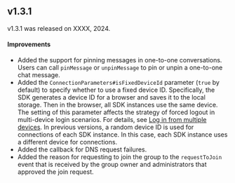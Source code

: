 ## v1.3.1

v1.3.1 was released on XXXX, 2024.

#### Improvements

- Added the support for pinning messages in one-to-one conversations. Users can call `pinMessage` or `unpinMessage` to pin or unpin a one-to-one chat message.
- Added the `ConnectionParameters#isFixedDeviceId` parameter (`true` by default) to specify whether to use a fixed device ID. Specifically, the SDK generates a device ID for a browser and saves it to the local storage. Then in the browser, all SDK instances use the same device. The setting of this parameter affects the strategy of forced logout in multi-device login scenarios. For details, see [Log in from multiple devices](https://docs.agora.io/en/agora-chat/develop/multiple-device-login?platform=web).
In previous versions, a random device ID is used for connections of each SDK instance. In this case, each SDK instance uses a different device for connections.
- Added the callback for DNS request failures.
- Added the reason for requesting to join the group to the `requestToJoin` event that is received by the group owner and administrators that approved the join request.





